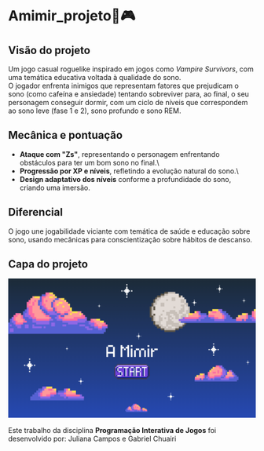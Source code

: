 # Amimir_projeto🛌🎮

## Visão do projeto

Um jogo casual roguelike inspirado em jogos como *Vampire Survivors*, com uma temática educativa voltada à qualidade do sono.\
O jogador enfrenta inimigos que representam fatores que prejudicam o sono (como cafeína e ansiedade) tentando sobreviver para, ao final, o seu personagem conseguir dormir, com um ciclo de níveis que correspondem ao sono leve (fase 1 e 2), sono profundo e sono REM.

## Mecânica e pontuação

- **Ataque com "Zs"**, representando o personagem enfrentando obstáculos para ter um bom sono no final.\
- **Progressão por XP e níveis**, refletindo a evolução natural do sono.\
- **Design adaptativo dos níveis** conforme a profundidade do sono, criando uma imersão.

## Diferencial
O jogo une jogabilidade viciante com temática de saúde e educação sobre sono, usando mecânicas para conscientização sobre hábitos de descanso.

## Capa do projeto
![](capa.png)

Este trabalho da disciplina **Programação Interativa de Jogos** foi desenvolvido por: Juliana Campos e Gabriel Chuairi
